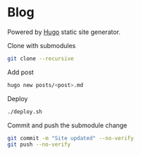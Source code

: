 # Blog

Powered by [Hugo](https://gohugo.io/) static site generator.

Clone with submodules

```bash
git clone --recursive
```

Add post

```bash
hugo new posts/<post>.md
```

Deploy

```bash
./deploy.sh
```

Commit and push the submodule change

```bash
git commit -m "Site updated" --no-verify
git push --no-verify
```
